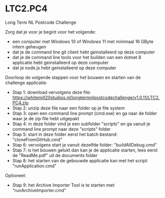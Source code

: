 # LTC2.PC4
Long Term NL Postcode Challenge

Zorg dat je voor je begint voor het volgende:

- een computer met Windows 10 of Windows 11 met minimaal 16 GByte intern geheugen
- dat je de command line git client hebt geinstalleerd op deze computer
- dat je de command line tools voor het builden van een dotnet 8 applicatie hebt geinstalleerd op deze computer
- dat je node.js hebt geinstalleerd op deze computer

Doorloop de volgende stappen voor het bouwen en starten van de challenge applicatie:

- Stap 1: download vervolgens deze file: https://whitemill20studios.nl/longtermnlpostcodechallenge/v1.0.11/LTC2.PC4.zip
- Stap 2: unzip deze file naar een folder op je file system
- Stap 3: open een command line prompt (cmd.exe) en ga naar de folder waar je de zip file hebt uitgepakt
- Stap 4: in deze folder vind je een subfolder "scripts" en ga vanuit je command line prompt naar deze "scripts" folder
- Stap 5: start in deze folder eerst het batch bestand: "cloneFromGitHub.cmd"
- Stap 6: vervolgens start je vanuit dezelfde folder: "buildAllDebug.cmd"
- Stap 7: is het bouwen gelukt dan kan je de applicatie starten, lees eerst de "ReadMe.pdf" uit de documents folder
- Stap 8: het starten van de gebouwde applicatie kan met het script: "runApplication.cmd"

Optioneel:

- Stap 9: het Archive Importer Tool is te starten met: "runArchiveImporter.cmd"
